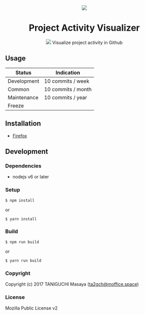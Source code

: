 <div align="center">
<img src="https://github.com/ta2gch/ProjectActivityVisualizer/raw/master/icons/icon-96.png">
<h1>Project Activity Visualizer</h1>
<p>
  <img src="https://travis-ci.org/ta2gch/ProjectActivityVisualizer.svg?branch=master">
  Visualize project activity in Github
</p>
</div>

## Usage

| Status      | Indication         |
|-------------|--------------------|
| Development | 10 commits / week  |
| Common      | 10 commits / month |
| Maintenance | 10 commits / year  |
| Freeze      |                    |

## Installation

- [Firefox]()

## Development

### Dependencies

- nodejs v6 or later

### Setup

```
$ npm install
```

or

```
$ yarn install
```

### Build

```
$ npm run build
```

or

```
$ yarn run build
```

### Copyright

Copyright (c) 2017 TANIGUCHI Masaya (ta2gch@moffice.space)

### License

Mozilla Public License v2
